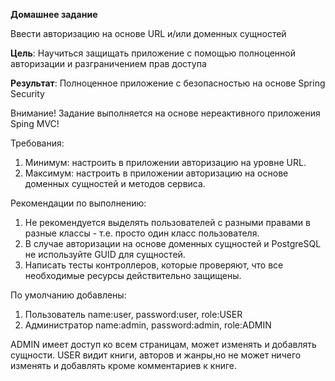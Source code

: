 **Домашнее задание**

Ввести авторизацию на основе URL и/или доменных сущностей

**Цель**:      Научиться защищать приложение с помощью полноценной авторизации и разграничением прав доступа

**Результат**: Полноценное приложение с безопасностью на основе Spring Security

Внимание! Задание выполняется на основе нереактивного приложения Sping MVC!

Требования:
1. Минимум: настроить в приложении авторизацию на уровне URL.
2. Максимум: настроить в приложении авторизацию на основе доменных сущностей и методов сервиса.

Рекомендации по выполнению:
1. Не рекомендуется выделять пользователей с разными правами в разные классы - т.е. просто один класс пользователя.
2. В случае авторизации на основе доменных сущностей и PostgreSQL не используйте GUID для сущностей.
3. Написать тесты контроллеров, которые проверяют, что все необходимые ресурсы действительно защищены.

По умолчанию добавлены:

1. Пользователь name:user, password:user, role:USER
2. Администратор name:admin, password:admin, role:ADMIN

ADMIN имеет доступ ко всем страницам, может изменять и добавлять сущности. 
USER видит книги, авторов и жанры,но не может ничего изменять и добавлять кроме комментариев к книге. 